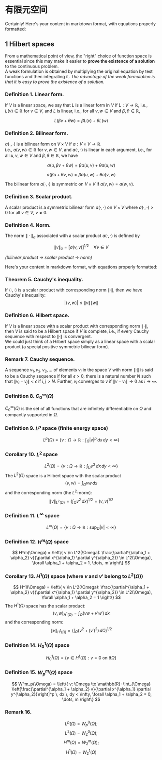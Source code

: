 # 有限元空间


Certainly! Here's your content in markdown format, with equations properly formatted:

## 1 Hilbert spaces

From a mathematical point of view, the "right" choice of function space is essential since this may make it easier to **prove the existence of a solution** to the continuous problem.  
A weak formulation is obtained by multiplying the original equation by test functions and then integrating it. _The advantage of the weak formulation is that it is easy to prove the existence of a solution._

### Definition 1. Linear form.
If $V$ is a linear space, we say that $L$ is a linear form in $V$ if $L: V \to \mathbb{R}$, i.e., $L(v) \in \mathbb{R}$ for $v \in V$, and $L$ is linear, i.e., for all $v, w \in V$ and $\beta, \theta \in \mathbb{R}$, 

$$
L(\beta v + \theta w) = \beta L(v) + \theta L(w)
$$

### Definition 2. Bilinear form.
$a(\cdot, \cdot)$ is a bilinear form on $V \times V$ if $a: V \times V \to \mathbb{R}$.  
i.e., $a(v, w) \in \mathbb{R}$ for $v, w \in V$, and $a(\cdot, \cdot)$ is linear in each argument, i.e., for all $u, v, w \in V$ and $\beta, \theta \in \mathbb{R}$, we have

$$
a(u, \beta v + \theta w) = \beta a(u, v) + \theta a(u, w)
$$

$$
a(\beta u + \theta v, w) = \beta a(u, w) + \theta a(v, w)
$$

The bilinear form $a(\cdot, \cdot)$ is symmetric on $V \times V$ if $a(v, w) = a(w, v)$.

### Definition 3. Scalar product.
A scalar product is a symmetric bilinear form $a(\cdot, \cdot)$ on $V \times V$ where $a(\cdot, \cdot) > 0$ for all $v \in V$, $v \neq 0$.

### Definition 4. Norm.
The norm $\|\cdot\|_a$ associated with a scalar product $a(\cdot, \cdot)$ is defined by

$$
\|v\|_a = [a(v, v)]^{1/2} \quad \forall v \in V
$$

_(bilinear product → scalar product → norm)_

Here's your content in markdown format, with equations properly formatted:

### Theorem 5. Cauchy's inequality.
If $\langle \cdot, \cdot \rangle$ is a scalar product with corresponding norm $\|\cdot\|$, then we have Cauchy's inequality:
$$
|\langle v, w \rangle| \leq \|v\| \|w\|
$$

### Definition 6. Hilbert space.
If $V$ is a linear space with a scalar product with corresponding norm $\|\cdot\|$, then $V$ is said to be a Hilbert space if $V$ is complete, i.e., if every Cauchy sequence with respect to $\|\cdot\|$ is convergent.  
We could just think of a Hilbert space simply as a linear space with a scalar product (a special positive symmetric bilinear form).

### Remark 7. Cauchy sequence.
A sequence $v_1, v_2, v_3, \dots$ of elements $v_i$ in the space $V$ with norm $\|\cdot\|$ is said to be a Cauchy sequence if for all $\epsilon > 0$, there is a natural number $N$ such that $\|v_i - v_j\| < \epsilon$ if $i, j > N$. Further, $v_i$ converges to $v$ if $\|v - v_i\| \to 0$ as $i \to \infty$.

### Definition 8. $C^\infty_0(\Omega)$
$C^\infty_0(\Omega)$ is the set of all functions that are infinitely differentiable on $\Omega$ and compactly supported in $\Omega$.

### Definition 9. $L^p$ space (finite energy space)
$$
L^p(\Omega) = \left\{ v: \Omega \to \mathbb{R}: \int_\Omega |v|^p \, dx \, dy < \infty \right\}
$$

### Corollary 10. $L^2$ space
$$
L^2(\Omega) = \left\{ v: \Omega \to \mathbb{R}: \int_{\Omega} v^2 \, dx \, dy < \infty \right\}
$$
The $L^2(\Omega)$ space is a Hilbert space with the scalar product
$$
(v, w) = \int_{\Omega} v w \, dx
$$
and the corresponding norm (the $L^2$-norm):
$$
\|v\|_{L^2(\Omega)} = \left( \int_{\Omega} v^2 \, dx \right)^{1/2} = (v, v)^{1/2}
$$

### Definition 11. $L^\infty$ space
$$
L^\infty(\Omega) = \left\{ v: \Omega \to \mathbb{R}: \sup_{\Omega} |v| < \infty \right\}
$$

### Definition 12. $H^m(\Omega)$ space
$$
H^m(\Omega) = \left\{ v \in L^2(\Omega): \frac{\partial^{\alpha_1 + \alpha_2} v}{\partial x^{\alpha_1} \partial y^{\alpha_2}} \in L^2(\Omega), \forall \alpha_1 + \alpha_2 = 1, \dots, m \right\}
$$

### Corollary 13. $H^1(\Omega)$ space (where $v$ and $v'$ belong to $L^2(\Omega)$)
$$
H^1(\Omega) = \left\{ v \in L^2(\Omega): \frac{\partial^{\alpha_1 + \alpha_2} v}{\partial x^{\alpha_1} \partial y^{\alpha_2}} \in L^2(\Omega), \forall \alpha_1 + \alpha_2 = 1 \right\}
$$
The $H^1(\Omega)$ space has the scalar product:
$$
(v, w)_{H^1(\Omega)} = \int_{\Omega} (v w + v' w') \, dx
$$
and the corresponding norm:
$$
\|v\|_{H^1(\Omega)} = \left( \int_{\Omega} \left(v^2 + (v')^2\right) \, d\Omega \right)^{1/2}
$$

### Definition 14. $H^1_0(\Omega)$ space
$$
H^1_0(\Omega) = \left\{ v \in H^1(\Omega): v = 0 \text{ on } \partial \Omega \right\}
$$

### Definition 15. $W^m_p(\Omega)$ space
$$
W^m_p(\Omega) = \left\{ v: \Omega \to \mathbb{R}: \int_{\Omega} \left[\frac{\partial^{\alpha_1 + \alpha_2} v}{\partial x^{\alpha_1} \partial y^{\alpha_2}}\right]^p \, dx \, dy < \infty, \forall \alpha_1 + \alpha_2 = 0, \dots, m \right\}
$$

### Remark 16.
$$
L^p(\Omega) = W^0_p(\Omega);
$$
$$
L^2(\Omega) = W^0_2(\Omega);
$$
$$
H^m(\Omega) = W^m_2(\Omega);
$$
$$
H^1(\Omega) = W^1_2(\Omega)
$$
<!--stackedit_data:
eyJoaXN0b3J5IjpbLTE5Nzc1OTUzNiwtMTc4OTY1NjUzNCwxNT
I0NjQxNjE5XX0=
-->